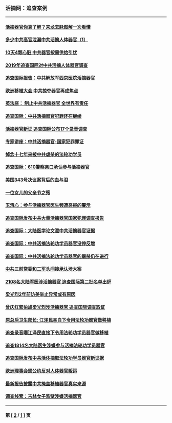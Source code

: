 ### 活摘网：追查案例
---
#### [活摘器官你真了解？来龙去脉图解一次看懂](../../pages/nf5880/n13013820.md?03070430) 
#### [多少中共高官泄漏中共活摘人体器官（1）](../../pages/nf5880/n12671234.md?03070430) 
#### [10天4颗心脏 中共器官按需供给引忧](../../pages/nf5880/n12326366.md?03070430) 
#### [2019年追查国际对中共活摘人体器官调查](../../pages/nf5880/n11917733.md?03070430) 
#### [追查国际报告：中共解放军西京医院活摘器官](../../pages/nf5880/n11838359.md?03070430) 
#### [欧洲移植大会 中共掠夺器官再成焦点](../../pages/nf5880/n11538883.md?03070430) 
#### [英法庭： 制止中共活摘器官 全世界有责任](../../pages/nf5880/n11330691.md?03070430) 
#### [追查国际：中共活摘器官犯罪还在继续](../../pages/nf5880/n11218301.md?03070430) 
#### [活摘器官新证 追查国际公布17个录音调查](../../pages/nf5880/n10897744.md?03070430) 
#### [专家讲座：中共活摘器官-国家犯罪罪证](../../pages/nf5880/n8828153.md?03070430) 
#### [悼念十七年来被中共虐杀的法轮功学员](../../pages/nf5880/n8124823.md?03070430) 
#### [追查国际：610警察亲口承认参与活摘器官](../../pages/nf5880/n8109067.md?03070430) 
#### [美国343号决议案背后的血与泪](../../pages/nf5880/n8020684.md?03070430) 
#### [一位女儿的父亲节之殇](../../pages/nf5880/n8014122.md?03070430) 
#### [玉清心：参与活摘器官医生频遭恶报的警示](../../pages/nf5880/n4637546.md?03070430) 
#### [追查国际发布中共大量活摘器官国家犯罪调查报告](../../pages/nf5880/n4613428.md?03070430) 
#### [追查国际：大陆医学论文泄中共活摘器官证据](../../pages/nf5880/n4608794.md?03070430) 
#### [追查国际：中共活摘法轮功学员器官没停反增](../../pages/nf5880/n4584075.md?03070430) 
#### [追查国际：中共活摘法轮功学员器官的屠杀仍在进行](../../pages/nf5880/n4299154.md?03070430) 
#### [中共三前常委和二军头间接承认涉大案](../../pages/nf5880/n4286244.md?03070430) 
#### [2108名大陆军医涉活摘器官 追查国际第二批名单出炉](../../pages/nf5880/n4284769.md?03070430) 
#### [梁光烈2年前访美举止异常或有原因](../../pages/nf5880/n4279686.md?03070430) 
#### [曾庆红郭伯雄梁光烈涉活摘器官 追查国际调查取证](../../pages/nf5880/n4278462.md?03070430) 
#### [原总后卫生部长: 江泽民亲自下令用法轮功器官做移植](../../pages/nf5880/n4263864.md?03070430) 
#### [追查录音曝江泽民直接下令用法轮功学员器官做移植](../../pages/nf5880/n4261268.md?03070430) 
#### [追查1814名大陆医生涉嫌参与活摘法轮功学员器官](../../pages/nf5880/n4259055.md?03070430) 
#### [追查国际发布中共活体摘取法轮功学员器官新证据](../../pages/nf5880/n4258255.md?03070430) 
#### [欧洲理事会颁公约反对人体器官贩运](../../pages/nf5880/n4206955.md?03070430) 
#### [最新报告披露中共掩盖移植器官真实来源](../../pages/nf5880/n4140084.md?03070430) 
#### [调查线索：吉林女子监狱涉嫌活摘器官](../../pages/nf5880/n4044366.md?03070430) 

---
#### 第 [ [2](./2.md?03070430) / [1](./1.md?03070430) ] 页

